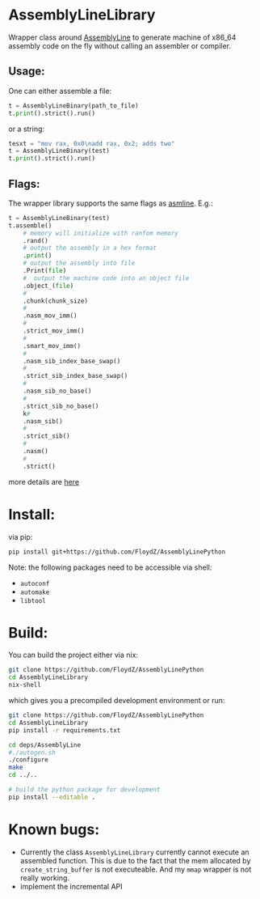 AssemblyLineLibrary
===================
Wrapper class around [AssemblyLine](https://github.com/0xADE1A1DE/AssemblyLine)
to generate machine of x86_64 assembly code on the fly without calling an 
assembler or compiler.

Usage:
-----
One can either assemble a file:
```python
t = AssemblyLineBinary(path_to_file)
t.print().strict().run()
```

or a string:
```python
tesxt = "mov rax, 0x0\nadd rax, 0x2; adds two"
t = AssemblyLineBinary(test)
t.print().strict().run()
```

Flags:
------
The wrapper library supports the same flags as [asmline](https://github.com/0xADE1A1DE/AssemblyLine/tree/main/tools).
E.g.:
```python
t = AssemblyLineBinary(test)
t.assemble()
    # memory will initialize with ranfom memory
    .rand()
    # output the assembly in a hex format
    .print()
    # output the assembly into file
    .Print(file)
    #  output the machine code into an object file
    .object_(file)
    # 
    .chunk(chunk_size)
    #
    .nasm_mov_imm()
    #
    .strict_mov_imm()
    #
    .smart_mov_imm()
    #
    .nasm_sib_index_base_swap()
    #
    .strict_sib_index_base_swap()
    #
    .nasm_sib_no_base()
    #
    .strict_sib_no_base()
    k#
    .nasm_sib()
    #
    .strict_sib()
    #
    .nasm()
    #
    .strict()
```

more details are [here](https://github.com/FloydZ/AssemblyLinePython/blob/ed17efe46a4e474368bb5ded5108643eb90424ab/AssemblyLinePython/execute.py#L159)

Install:
========
via pip:
```bash
pip install git+https://github.com/FloydZ/AssemblyLinePython
```
Note: the following packages need to be accessible via shell:
- `autoconf`
- `automake`
- `libtool`

Build:
======
You can build the project either via nix:
```bash
git clone https://github.com/FloydZ/AssemblyLinePython
cd AssemblyLineLibrary
nix-shell  
```        
which gives you a precompiled development environment or run:
```bash
git clone https://github.com/FloydZ/AssemblyLinePython
cd AssemblyLineLibrary
pip install -r requirements.txt

cd deps/AssemblyLine
#./autogen.sh
./configure
make
cd ../..

# build the python package for development
pip install --editable .
```

Known bugs:
===========
 - Currently the class `AssemblyLineLibrary` currently cannot execute an assembled
function. This is due to the fact that the mem allocated by `create_string_buffer`
is not executeable. And my `mmap` wrapper is not really working.
- implement the incremental API
